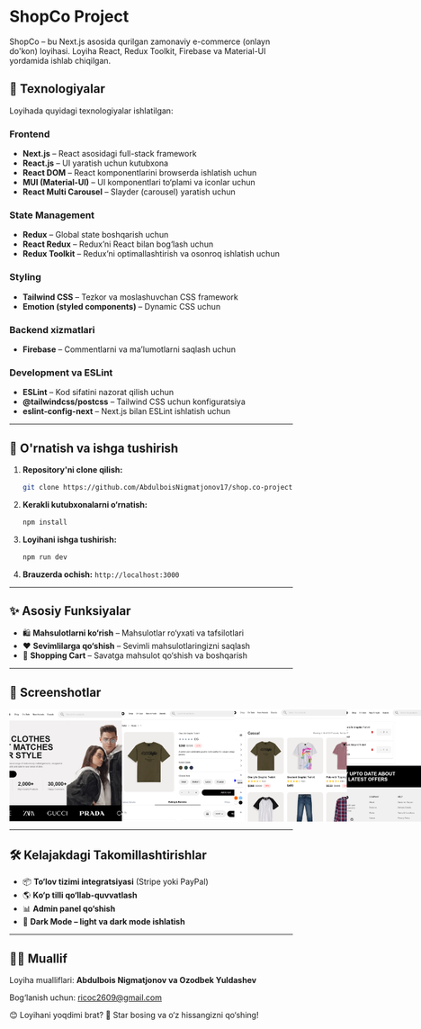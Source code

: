 # ShopCo Project

ShopCo – bu Next.js asosida qurilgan zamonaviy e-commerce (onlayn do'kon) loyihasi. Loyiha React, Redux Toolkit, Firebase va Material-UI yordamida ishlab chiqilgan.

## 🚀 Texnologiyalar

Loyihada quyidagi texnologiyalar ishlatilgan:

### **Frontend**
- **Next.js** – React asosidagi full-stack framework
- **React.js** – UI yaratish uchun kutubxona
- **React DOM** – React komponentlarini browserda ishlatish uchun
- **MUI (Material-UI)** – UI komponentlari to‘plami va iconlar uchun
- **React Multi Carousel** – Slayder (carousel) yaratish uchun

### **State Management**
- **Redux** – Global state boshqarish uchun
- **React Redux** – Redux’ni React bilan bog‘lash uchun
- **Redux Toolkit** – Redux’ni optimallashtirish va osonroq ishlatish uchun

### **Styling**
- **Tailwind CSS** – Tezkor va moslashuvchan CSS framework
- **Emotion (styled components)** – Dynamic CSS uchun

### **Backend xizmatlari**
- **Firebase** – Commentlarni va ma’lumotlarni saqlash uchun

### **Development va ESLint**
- **ESLint** – Kod sifatini nazorat qilish uchun
- **@tailwindcss/postcss** – Tailwind CSS uchun konfiguratsiya
- **eslint-config-next** – Next.js bilan ESLint ishlatish uchun

---

## 🔧 O'rnatish va ishga tushirish

1. **Repository'ni clone qilish:**
   ```bash
   git clone https://github.com/AbdulboisNigmatjonov17/shop.co-project.git
   ```
2. **Kerakli kutubxonalarni o‘rnatish:**
   ```bash
   npm install
   ```
3. **Loyihani ishga tushirish:**
   ```bash
   npm run dev
   ```
4. **Brauzerda ochish:**
   `http://localhost:3000`

---

## ✨ Asosiy Funksiyalar

- 🛍️ **Mahsulotlarni ko‘rish** – Mahsulotlar ro‘yxati va tafsilotlari
- ❤️ **Sevimlilarga qo‘shish** – Sevimli mahsulotlaringizni saqlash
- 🛒 **Shopping Cart** – Savatga mahsulot qo‘shish va boshqarish

---

## 📸 Screenshotlar

<div style="width: 100%; display: flex; justify-content: space-between; align-items: center; ">
   <img src="/public/screens/home.png" style="width: 200px; height: 200px; object-fit: cover"/>
   <img src="/public/screens/product.png"  style="width: 200px; height: 200px; object-fit: cover"/>
   <img src="/public/screens/category.png"  style="width: 200px; height: 200px; object-fit: cover"/>
   <img src="/public/screens/cart.png"  style="width: 200px; height: 200px; object-fit: cover"/>
</div>

---

## 🛠 Kelajakdagi Takomillashtirishlar

- 📦 **To‘lov tizimi integratsiyasi** (Stripe yoki PayPal)
- 🌎 **Ko‘p tilli qo‘llab-quvvatlash**
- 📊 **Admin panel qo‘shish**
- 🌙 **Dark Mode – light va dark mode ishlatish**

---

## 👨‍💻 Muallif

Loyiha mualliflari: **Abdulbois Nigmatjonov va Ozodbek Yuldashev**

Bog‘lanish uchun: ricoc2609@gmail.com

😊 Loyihani yoqdimi brat? 🌟 Star bosing va o‘z hissangizni qo‘shing!

